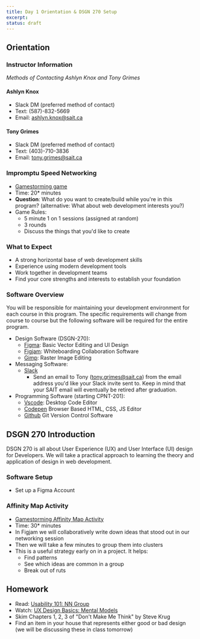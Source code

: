 ```yaml
---
title: Day 1 Orientation & DSGN 270 Setup
excerpt: 
status: draft
---
```

## Orientation
### Instructor Information
_Methods of Contacting Ashlyn Knox and Tony Grimes_

#### Ashlyn Knox
- Slack DM (preferred method of contact)
- Text: (587)-832-5669
- Email: ashlyn.knox@sait.ca 

#### Tony Grimes
- Slack DM (preferred method of contact)
- Text: (403)-710-3836
- Email: tony.grimes@sait.ca

### Impromptu Speed Networking
- [Gamestorming game](https://gamestorming.com/impromptu-speed-networking/)
- Time: 20* minutes
- **Question**: What do you want to create/build while you're in this program? (alternative: What about web development interests you?)
- Game Rules:
  - 5 minute 1 on 1 sessions (assigned at random)
  - 3 rounds
  - Discuss the things that you'd like to create

### What to Expect
- A strong horizontal base of web development skills
- Experience using modern development tools
- Work together in development teams
- Find your core strengths and interests to establish your foundation
 
### Software Overview
You will be responsible for maintaining your development environment for each course in this program. The specific requirements will change from course to course but the following software will be required for the entire program.

- Design Software (DSGN-270):
  - [Figma](https://figma.com): Basic Vector Editing and UI Design
  - [Figjam](https://www.figma.com/figjam/): Whiteboarding Collaboration Software 
  - [Gimp](https://www.gimp.org/): Raster Image Editing
- Messaging Software:
  - [Slack](https://slack.com/intl/en-ca/downloads/)
    - Send an email to Tony (tony.grimes@sait.ca) from the email address you'd like your Slack invite sent to. Keep in mind that your SAIT email will eventually be retired after graduation. 
- Programming Software (starting CPNT-201):
  - [Vscode](https://code.visualstudio.com/): Desktop Code Editor
  - [Codepen](https://codepen.io) Browser Based HTML, CSS, JS Editor
  - [Github](https://github.com) Git Version Control Software

## DSGN 270 Introduction

DSGN 270 is all about User Experience (UX) and User Interface (UI) design for Developers. We will take a practical approach to learning the theory and application of design in web development.

### Software Setup
- Set up a Figma Account
### Affinity Map Activity
- [Gamestorming Affinity Map Activity](https://gamestorming.com/?s=affinity+map)
- Time: 30* minutes
- In Figjam we will collaboratively write down ideas that stood out in our networking session
- Then we will take a few minutes to group them into clusters
- This is a useful strategy early on in a project. It helps:
  - Find patterns
  - See which ideas are common in a group
  - Break out of ruts


## Homework
- Read: [Usability 101: NN Group](https://www.nngroup.com/articles/usability-101-introduction-to-usability/)
- Watch: [UX Design Basics: Mental Models](https://www.youtube.com/watch?v=9gM8K4ooavY)
- Skim Chapters 1, 2, 3 of "Don't Make Me Think" by Steve Krug
- Find an item in your house that represents either good or bad design (we will be discussing these in class tomorrow)